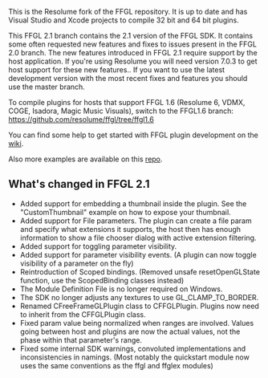 This is the Resolume fork of the FFGL repository. It is up to date and has Visual Studio and Xcode projects to compile 32 bit and 64 bit plugins.

This FFGL 2.1 branch contains the 2.1 version of the FFGL SDK. It contains some often requested new features and fixes to issues present in the FFGL 2.0 branch. The new features introduced in FFGL 2.1 require support by the host application. If you're using Resolume you will need version 7.0.3 to get host support for these new features.. If you want to use the latest development version with the most recent fixes and features you should use the master branch.

To compile plugins for hosts that support FFGL 1.6 (Resolume 6, VDMX, COGE, Isadora, Magic Music Visuals), switch to the FFGL1.6 branch: https://github.com/resolume/ffgl/tree/ffgl1.6

You can find some help to get started with FFGL plugin development on the [wiki](https://github.com/resolume/ffgl/wiki).

Also more examples are available on this [repo](https://github.com/flyingrub/ffgl/tree/more/).

## What's changed in FFGL 2.1
- Added support for embedding a thumbnail inside the plugin. See the "CustomThumbnail" example on how to expose your thumbnail.
- Added support for File parameters. The plugin can create a file param and specify what extensions it supports, the host then has enough information to show a file chooser dialog with active extension filtering.
- Added support for toggling parameter visibility.
- Added support for parameter visibility events. (A plugin can now toggle visibility of a parameter on the fly)
- Reintroduction of Scoped bindings. (Removed unsafe resetOpenGLState function, use the ScopedBinding classes instead)
- The Module Definition File is no longer required on Windows.
- The SDK no longer adjusts any textures to use GL_CLAMP_TO_BORDER.
- Renamed CFreeFrameGLPlugin class to CFFGLPlugin. Plugins now need to inherit from the CFFGLPlugin class.
- Fixed param value being normalized when ranges are involved. Values going between host and plugins are now the actual values, not the phase within that parameter's range.
- Fixed some internal SDK warnings, convoluted implementations and inconsistencies in namings. (Most notably the quickstart module now uses the same conventions as the ffgl and ffglex modules)
